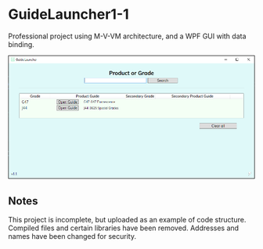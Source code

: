 # GuideLauncher1-1
Professional project using M-V-VM architecture, and a WPF GUI with data binding.

![screenshot](screenshot.png "Screenshot")

## Notes
This project is incomplete, but uploaded as an example of code structure. 
Compiled files and certain libraries have been removed.
Addresses and names have been changed for security.
